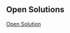 ## Open Solutions

<a href="https://myth2.makerchip.com/sandbox?code_url=https:%2F%2Fraw.githubusercontent.com%2Fstevehoover%2Fimmutable%2Fmaster%2FVSDOpen2020%2Fsolution.tlv" target="_blank" atom_fix="_">Open Solution</a>
